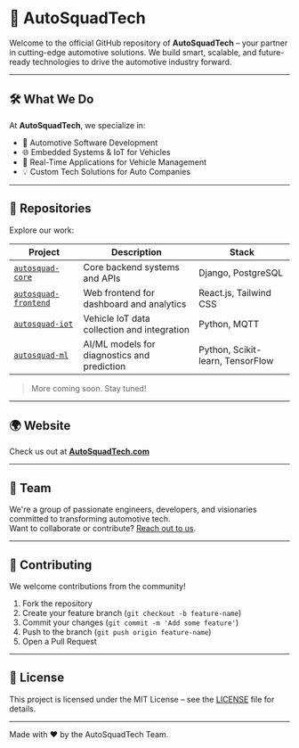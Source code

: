 # 🚗 AutoSquadTech

Welcome to the official GitHub repository of **AutoSquadTech** – your partner in cutting-edge automotive solutions. We build smart, scalable, and future-ready technologies to drive the automotive industry forward.

---

## 🛠️ What We Do

At **AutoSquadTech**, we specialize in:

- 🔧 Automotive Software Development  
- 🌐 Embedded Systems & IoT for Vehicles   
- 🚀 Real-Time Applications for Vehicle Management  
- 💡 Custom Tech Solutions for Auto Companies

---

## 📂 Repositories

Explore our work:

| Project | Description | Stack |
|--------|-------------|-------|
| [`autosquad-core`](https://github.com/AutoSquadTech/autosquad-core) | Core backend systems and APIs | Django, PostgreSQL |
| [`autosquad-frontend`](https://github.com/AutoSquadTech/autosquad-frontend) | Web frontend for dashboard and analytics | React.js, Tailwind CSS |
| [`autosquad-iot`](https://github.com/AutoSquadTech/autosquad-iot) | Vehicle IoT data collection and integration | Python, MQTT |
| [`autosquad-ml`](https://github.com/AutoSquadTech/autosquad-ml) | AI/ML models for diagnostics and prediction | Python, Scikit-learn, TensorFlow |

> More coming soon. Stay tuned!

---

## 🌍 Website

Check us out at [**AutoSquadTech.com**](https://AutoSquadTech.com)

---

## 👥 Team

We're a group of passionate engineers, developers, and visionaries committed to transforming automotive tech.  
Want to collaborate or contribute? [Reach out to us](mailto:info@autosquadtech.com).

---

## 🤝 Contributing

We welcome contributions from the community!

1. Fork the repository
2. Create your feature branch (`git checkout -b feature-name`)
3. Commit your changes (`git commit -m 'Add some feature'`)
4. Push to the branch (`git push origin feature-name`)
5. Open a Pull Request

---

## 📄 License

This project is licensed under the MIT License – see the [LICENSE]() file for details.

---

Made with ❤️ by the AutoSquadTech Team.

